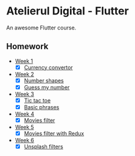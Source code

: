 # Atelierul Digital - Flutter

An awesome Flutter course.

## Homework

* [Week 1](lib/src/01)
    - [x] [Currency convertor](lib/src/01/currency_convertor.dart)

* [Week 2](lib/src/02)
    - [x] [Number shapes](lib/src/02/number_shapes.dart)
    - [x] [Guess my number](lib/src/02/guess_my_number.dart)

* [Week 3](lib/src/03)
    - [x] [Tic tac toe](lib/src/03/tic_tac_toe.dart)
    - [x] [Basic phrases](lib/src/03/basic_phrases.dart)

* [Week 4](lib/src/04)
    - [x] [Movies filter](lib/src/04/movies_filter.dart)

* [Week 5](lib/src/05)
    - [x] [Movies filter with Redux](lib/src/05/homework)

* [Week 6](lib/src/06)
    - [x] [Unsplash filters](lib/src/06/homework)
